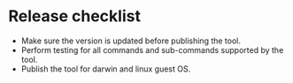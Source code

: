 # Release checklist
- Make sure the version is updated before publishing the tool.
- Perform testing for all commands and sub-commands supported by the tool.
- Publish the tool for darwin and linux guest OS.
